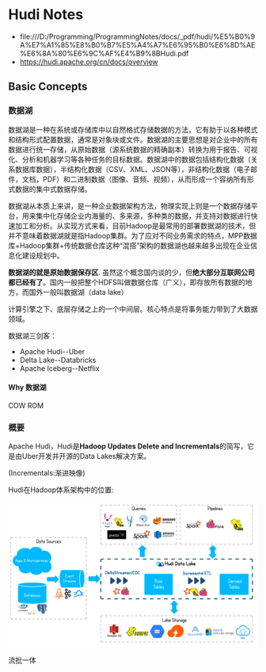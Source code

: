 # Hudi Notes

- file:///D:/Programming/ProgrammingNotes/docs/_pdf/hudi/%E5%B0%9A%E7%A1%85%E8%B0%B7%E5%A4%A7%E6%95%B0%E6%8D%AE%E6%8A%80%E6%9C%AF%E4%B9%8BHudi.pdf
- https://hudi.apache.org/cn/docs/overview



## Basic Concepts

### 数据湖

数据湖是一种在系统或存储库中以自然格式存储数据的方法，它有助于以各种模式和结构形式配置数据，通常是对象块或文件。数据湖的主要思想是对企业中的所有数据进行统一存储，从原始数据（源系统数据的精确副本）转换为用于报告、可视化、分析和机器学习等各种任务的目标数据。数据湖中的数据包括结构化数据（关系数据库数据），半结构化数据（CSV、XML、JSON等），非结构化数据（电子邮件，文档，PDF）和二进制数据（图像、音频、视频），从而形成一个容纳所有形式数据的集中式数据存储。

数据湖从本质上来讲，是一种企业数据架构方法，物理实现上则是一个数据存储平台，用来集中化存储企业内海量的、多来源，多种类的数据，并支持对数据进行快速加工和分析。从实现方式来看，目前Hadoop是最常用的部署数据湖的技术，但并不意味着数据湖就是指Hadoop集群。为了应对不同业务需求的特点，MPP数据库+Hadoop集群+传统数据仓库这种“混搭”架构的数据湖也越来越多出现在企业信息化建设规划中。

**数据湖的就是原始数据保存区**. 虽然这个概念国内谈的少，但**绝大部分互联网公司都已经有了**。国内一般把整个HDFS叫做数据仓库（广义），即存放所有数据的地方，而国外一般叫数据湖（data lake）



计算引擎之下、底层存储之上的一个中间层。核心特点是将事务能力带到了大数据领域。

数据湖三剑客：

- Apache Hudi--Uber
- Delta Lake--Databricks
- Apache Iceberg--Netflix

#### Why 数据湖





COW ROM







### 概要

Apache Hudi，Hudi是**Hadoop Updates Delete and Incrementals**的简写，它是由Uber开发并开源的Data Lakes解决方案。

(Incrementals:渐进映像)

Hudi在Hadoop体系架构中的位置:

![image-20220427231011863](_images/HudiNotes.asserts/image-20220427231011863.png)











流批一体






























